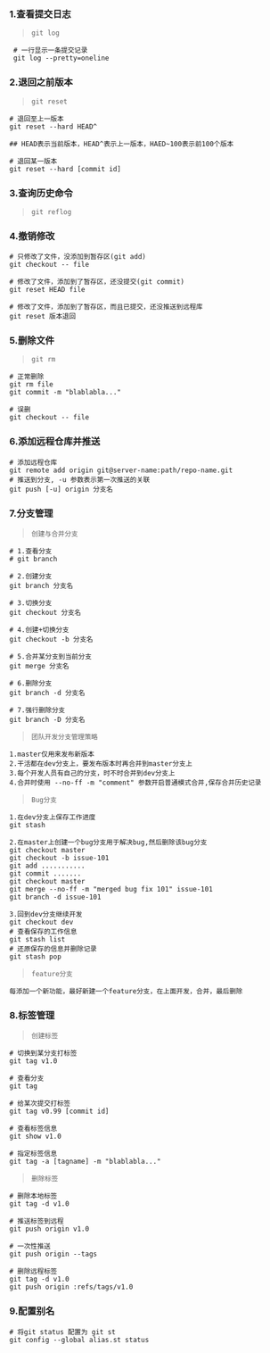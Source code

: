 ### 1.查看提交日志
> `git log`

     # 一行显示一条提交记录   
     git log --pretty=oneline
     
### 2.退回之前版本

> `git reset`

    # 退回至上一版本
    git reset --hard HEAD^  
    
    ## HEAD表示当前版本，HEAD^表示上一版本，HAED~100表示前100个版本
    
    # 退回某一版本
    git reset --hard [commit id]

### 3.查询历史命令

> `git reflog`

### 4.撤销修改

    # 只修改了文件，没添加到暂存区(git add)
    git checkout -- file
    
    # 修改了文件，添加到了暂存区，还没提交(git commit)
    git reset HEAD file
    
    # 修改了文件，添加到了暂存区，而且已提交，还没推送到远程库
    git reset 版本退回
    
### 5.删除文件

> `git rm`

    # 正常删除
    git rm file 
    git commit -m "blablabla..."
    
    # 误删
    git checkout -- file

### 6.添加远程仓库并推送

    # 添加远程仓库
    git remote add origin git@server-name:path/repo-name.git
    # 推送到分支, -u 参数表示第一次推送的关联
    git push [-u] origin 分支名
       
### 7.分支管理

> `创建与合并分支`

    # 1.查看分支
    # git branch
    
    # 2.创建分支
    git branch 分支名

    # 3.切换分支
    git checkout 分支名
 
    # 4.创建+切换分支
    git checkout -b 分支名

    # 5.合并某分支到当前分支
    git merge 分支名
  
    # 6.删除分支
    git branch -d 分支名

    # 7.强行删除分支
    git branch -D 分支名

> `团队开发分支管理策略`

    1.master仅用来发布新版本
    2.干活都在dev分支上，要发布版本时再合并到master分支上
    3.每个开发人员有自己的分支，时不时合并到dev分支上
    4.合并时使用 --no-ff -m "comment" 参数开启普通模式合并,保存合并历史记录

> `Bug分支`

    1.在dev分支上保存工作进度
    git stash
    
    2.在master上创建一个bug分支用于解决bug,然后删除该bug分支
    git checkout master
    git checkout -b issue-101
    git add ...........
    git commit .......
    git checkout master
    git merge --no-ff -m "merged bug fix 101" issue-101
    git branch -d issue-101

    3.回到dev分支继续开发
    git checkout dev
    # 查看保存的工作信息
    git stash list
    # 还原保存的信息并删除记录
    git stash pop

> `feature分支`

    每添加一个新功能，最好新建一个feature分支，在上面开发，合并，最后删除

### 8.标签管理

> `创建标签`

    # 切换到某分支打标签
    git tag v1.0
    
    # 查看分支
    git tag
   
    # 给某次提交打标签
    git tag v0.99 [commit id]

    # 查看标签信息
    git show v1.0

    # 指定标签信息
    git tag -a [tagname] -m "blablabla..."

> `删除标签`

    # 删除本地标签
    git tag -d v1.0

    # 推送标签到远程
    git push origin v1.0

    # 一次性推送
    git push origin --tags

    # 删除远程标签
    git tag -d v1.0
    git push origin :refs/tags/v1.0

### 9.配置别名

    # 将git status 配置为 git st
    git config --global alias.st status
